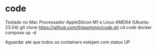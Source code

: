 # code
Testado no Mac Processador AppleSilicon M1 e Linux AMD64 (Ubuntu 23.04)
git clone https://github.com/thiagohmm/code.git
cd code
docker compose up -d

Aguardar até que todos os containers estejam com status UP
